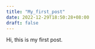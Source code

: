 ```yaml
---
title: "My_first_post"
date: 2022-12-29T18:50:28+08:00
draft: false
---
```


Hi, this is my first post.